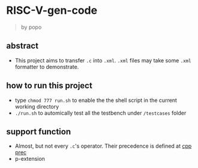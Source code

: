 # RISC-V-gen-code
> by popo
## abstract
- This project aims to transfer `.c` into `.xml`. `.xml` files may take some `.xml` formatter to demonstrate.
## how to run this project
- type `chmod 777 run.sh` to enable the the shell script in the current working directory
- `./run.sh` to automically test all the testbench under `/testcases` folder
## support function
- Almost, but not every `.c`'s operator. Their precedence is defined at [cpp prec](https://en.cppreference.com/w/cpp/language/operator_precedence)
- p-extension
